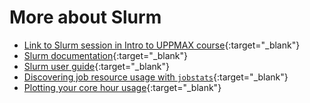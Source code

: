 # More about Slurm

- [Link to Slurm session in Intro to UPPMAX course](https://www.uppmax.uu.se/digitalAssets/560/c_560271-l_1-k_uppmax-slurm-2023-02.pdf){:target="_blank"}
- [Slurm documentation](https://slurm.schedmd.com/){:target="_blank"}
- [Slurm user guide](https://www.uppmax.uu.se/support/user-guides/slurm-user-guide/){:target="_blank"}
- [Discovering job resource usage with `jobstats`](https://www.uppmax.uu.se/support/user-guides/jobstats-user-guide/){:target="_blank"} 
- [Plotting your core hour usage](https://www.uppmax.uu.se/support/user-guides/plotting-your-core-hour-usage/){:target="_blank"} 

